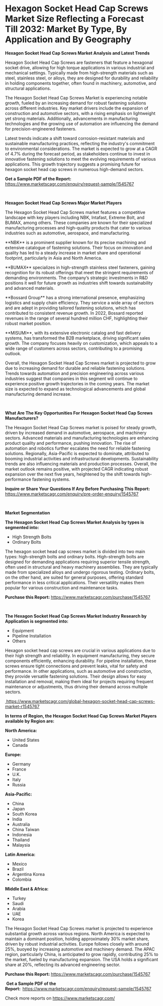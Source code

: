 <p><h1>Hexagon Socket Head Cap Screws Market Size Reflecting a Forecast Till 2032: Market By Type, By Application and By Geography</h1></p><p><strong>Hexagon Socket Head Cap Screws Market Analysis and Latest Trends</strong></p>
<p><p>Hexagon Socket Head Cap Screws are fasteners that feature a hexagonal socket drive, allowing for high torque applications in various industrial and mechanical settings. Typically made from high-strength materials such as steel, stainless steel, or alloys, they are designed for durability and reliability in holding components together, often found in machinery, automotive, and structural applications.</p><p>The Hexagon Socket Head Cap Screws Market is experiencing notable growth, fueled by an increasing demand for robust fastening solutions across different industries. Key market drivers include the expansion of construction and automotive sectors, with a rising emphasis on lightweight yet strong materials. Additionally, advancements in manufacturing technologies and the growing use of automation are influencing the demand for precision-engineered fasteners.</p><p>Latest trends indicate a shift toward corrosion-resistant materials and sustainable manufacturing practices, reflecting the industry's commitment to environmental considerations. The market is expected to grow at a CAGR of 4.7% during the forecast period, as stakeholders continue to invest in innovative fastening solutions to meet the evolving requirements of various applications. This growth trajectory suggests a promising future for hexagon socket head cap screws in numerous high-demand sectors.</p></p>
<p><strong>Get a Sample PDF of the Report:&nbsp;</strong> <a href="https://www.marketscagr.com/enquiry/request-sample/1545767?utm_campaign=3529&utm_medium=2&utm_source=Github&utm_content=ia&utm_term=08042025&utm_id=hexagon-socket-head-cap-screws">https://www.marketscagr.com/enquiry/request-sample/1545767</a></p>
<p>&nbsp;</p>
<p><strong>Hexagon Socket Head Cap Screws Major Market Players</strong></p>
<p><p>The Hexagon Socket Head Cap Screws market features a competitive landscape with key players including NBK, Intafast, Extreme Bolt, and BUMAX, among others. These companies are known for their specialized manufacturing processes and high-quality products that cater to various industries such as automotive, aerospace, and manufacturing.</p><p>**NBK** is a prominent supplier known for its precise machining and extensive catalogue of fastening solutions. Their focus on innovation and quality has led to a steady increase in market share and operational footprint, particularly in Asia and North America.</p><p>**BUMAX** specializes in high-strength stainless steel fasteners, gaining recognition for its robust offerings that meet the stringent requirements of demanding environments. The company’s strategic investments in R&D positions it well for future growth as industries shift towards sustainability and advanced materials.</p><p>**Bossard Group** has a strong international presence, emphasizing logistics and supply chain efficiency. They service a wide array of sectors and are adept in providing tailored fastening solutions, which has contributed to consistent revenue growth. In 2022, Bossard reported revenues in the range of several hundred million CHF, highlighting their robust market position.</p><p>**MISUMI**, with its extensive electronic catalog and fast delivery systems, has transformed the B2B marketplace, driving significant sales growth. The company focuses heavily on customization, which appeals to a wide range of customers across sectors, contributing to a promising outlook.</p><p>Overall, the Hexagon Socket Head Cap Screws market is projected to grow due to increasing demand for durable and reliable fastening solutions. Trends towards automation and precision engineering across various industries suggest that companies in this segment will continue to experience positive growth trajectories in the coming years. The market size is expected to expand as technological advancements and global manufacturing demand increase.</p></p>
<p>&nbsp;</p>
<p><strong>What Are The Key Opportunities For Hexagon Socket Head Cap Screws Manufacturers?</strong></p>
<p><p>The Hexagon Socket Head Cap Screws market is poised for steady growth, driven by increased demand in automotive, aerospace, and machinery sectors. Advanced materials and manufacturing technologies are enhancing product quality and performance, pushing innovation. The rise of automation and robotics further escalates the need for reliable fastening solutions. Regionally, Asia-Pacific is expected to dominate, attributed to booming industrial activities and infrastructural developments. Sustainability trends are also influencing materials and production processes. Overall, the market outlook remains positive, with projected CAGR indicating robust expansion over the next five years, heightened by the shift towards high-performance fastening systems.</p></p>
<p><strong>Inquire or Share Your Questions If Any Before Purchasing This Report:</strong> <a href="https://www.marketscagr.com/enquiry/pre-order-enquiry/1545767?utm_campaign=3529&utm_medium=2&utm_source=Github&utm_content=ia&utm_term=08042025&utm_id=hexagon-socket-head-cap-screws">https://www.marketscagr.com/enquiry/pre-order-enquiry/1545767</a></p>
<p>&nbsp;</p>
<p><strong>Market Segmentation</strong></p>
<p><strong>The Hexagon Socket Head Cap Screws Market Analysis by types is segmented into:</strong></p>
<p><ul><li>High Strength Bolts</li><li>Ordinary Bolts</li></ul></p>
<p><p>The hexagon socket head cap screws market is divided into two main types: high-strength bolts and ordinary bolts. High-strength bolts are designed for demanding applications requiring superior tensile strength, often used in structural and heavy machinery assemblies. They are typically made from specialized alloys and undergo rigorous testing. Ordinary bolts, on the other hand, are suited for general purposes, offering standard performance in less critical applications. Their versatility makes them popular for various construction and maintenance tasks.</p></p>
<p><strong>Purchase this Report:&nbsp;</strong><a href="https://www.marketscagr.com/purchase/1545767?utm_campaign=3529&utm_medium=2&utm_source=Github&utm_content=ia&utm_term=08042025&utm_id=hexagon-socket-head-cap-screws">https://www.marketscagr.com/purchase/1545767</a></p>
<p>&nbsp;</p>
<p><strong>The Hexagon Socket Head Cap Screws Market Industry Research by Application is segmented into:</strong></p>
<p><ul><li>Equipment</li><li>Pipeline Installation</li><li>Others</li></ul></p>
<p><p>Hexagon socket head cap screws are crucial in various applications due to their high strength and reliability. In equipment manufacturing, they secure components efficiently, enhancing durability. For pipeline installation, these screws ensure tight connections and prevent leaks, vital for safety and performance. In other applications, such as automotive and construction, they provide versatile fastening solutions. Their design allows for easy installation and removal, making them ideal for projects requiring frequent maintenance or adjustments, thus driving their demand across multiple sectors.</p></p>
<p><a href="https://www.marketscagr.com/global-hexagon-socket-head-cap-screws-market-r1545767?utm_campaign=3529&utm_medium=2&utm_source=Github&utm_content=ia&utm_term=08042025&utm_id=hexagon-socket-head-cap-screws">&nbsp;https://www.marketscagr.com/global-hexagon-socket-head-cap-screws-market-r1545767</a></p>
<p><strong>In terms of Region, the Hexagon Socket Head Cap Screws Market Players available by Region are:</strong></p>
<p>
    <p> <strong> North America: </strong>
        <ul>
            <li>United States</li>
            <li>Canada</li>
        </ul>
        </p> 
    <p> <strong> Europe: </strong>
        <ul>
            <li>Germany</li>
            <li>France</li>
            <li>U.K.</li>
            <li>Italy</li>
            <li>Russia</li>
        </ul>
        </p> 
    <p> <strong> Asia-Pacific: </strong>
        <ul>
            <li>China</li>
            <li>Japan</li>
            <li>South Korea</li>
            <li>India</li>
            <li>Australia</li>
            <li>China Taiwan</li>
            <li>Indonesia</li>
            <li>Thailand</li>
            <li>Malaysia</li>
        </ul>
        </p> 
    <p> <strong> Latin America: </strong>
        <ul>
            <li>Mexico</li>
            <li>Brazil</li>
            <li>Argentina Korea</li>
            <li>Colombia</li>
        </ul>
        </p> 
    <p> <strong> Middle East & Africa: </strong>
        <ul>
            <li>Turkey</li>
            <li>Saudi</li>
            <li>Arabia</li>
            <li>UAE</li>
            <li>Korea</li>
        </ul>
    </p>
    </p>
<p><p>The Hexagon Socket Head Cap Screws market is projected to experience substantial growth across various regions. North America is expected to maintain a dominant position, holding approximately 30% market share, driven by robust industrial activities. Europe follows closely with around 25%, buoyed by increasing automotive and machinery demand. The APAC region, particularly China, is anticipated to grow rapidly, contributing 25% to the market, fueled by manufacturing expansion. The USA holds a significant share at 20%, reflecting its advanced engineering sector.</p></p>
<p><strong>Purchase this Report: </strong><a href="https://www.marketscagr.com/purchase/1545767?utm_campaign=3529&utm_medium=2&utm_source=Github&utm_content=ia&utm_term=08042025&utm_id=hexagon-socket-head-cap-screws">https://www.marketscagr.com/purchase/1545767</a></p>
<p>&nbsp;<strong>Get a Sample PDF of the Report:&nbsp;&nbsp;</strong><a href="https://www.marketscagr.com/enquiry/request-sample/1545767?utm_campaign=3529&utm_medium=2&utm_source=Github&utm_content=ia&utm_term=08042025&utm_id=hexagon-socket-head-cap-screws">https://www.marketscagr.com/enquiry/request-sample/1545767</a></p>
<p><strong></strong></p>
<p>Check more reports on <a href="https://www.marketscagr.com/?utm_campaign=3529&utm_medium=2&utm_source=Github&utm_content=ia&utm_term=08042025&utm_id=hexagon-socket-head-cap-screws">https://www.marketscagr.com/</a></p>